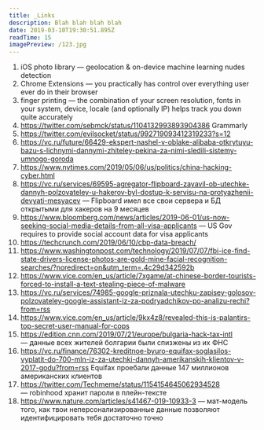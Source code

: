 ```yaml
---
title: _Links
description: Blah blah blah blah
date: 2019-03-10T19:30:51.895Z
readTime: 15
imagePreview: /123.jpg
---
```


1. iOS photo library — geolocation & on-device machine learning nudes detection
2. Chrome Extensions — you practically has control over everything user ever do in their browser
3. finger printing — the combination of your screen resolution, fonts in your system, device, locale (and optionally IP) helps track you down quite accurately
4. https://twitter.com/sebmck/status/1104132993893904386 Grammarly
5. https://twitter.com/evilsocket/status/992719093412319233?s=12
6. https://vc.ru/future/66429-ekspert-nashel-v-oblake-alibaba-otkrytuyu-bazu-s-lichnymi-dannymi-zhiteley-pekina-za-nimi-sledili-sistemy-umnogo-goroda
7. https://www.nytimes.com/2019/05/06/us/politics/china-hacking-cyber.html
8. https://vc.ru/services/69595-agregator-flipboard-zayavil-ob-utechke-dannyh-polzovateley-u-hakerov-byl-dostup-k-servisu-na-protyazhenii-devyati-mesyacev — Flipboard имел все свои сервера и БД открытыми для хакеров на 9 месяцев
9. https://www.bloomberg.com/news/articles/2019-06-01/us-now-seeking-social-media-details-from-all-visa-applicants — US Gov requires to provide social account data for visa applicants
10. https://techcrunch.com/2019/06/10/cbp-data-breach/
11. https://www.washingtonpost.com/technology/2019/07/07/fbi-ice-find-state-drivers-license-photos-are-gold-mine-facial-recognition-searches/?noredirect=on&utm_term=.4c29d342592b
12. https://www.vice.com/en_us/article/7xgame/at-chinese-border-tourists-forced-to-install-a-text-stealing-piece-of-malware
13. https://vc.ru/services/74985-google-priznala-utechku-zapisey-golosov-polzovateley-google-assistant-iz-za-podryadchikov-po-analizu-rechi?from=rss
14. https://www.vice.com/en_us/article/9kx4z8/revealed-this-is-palantirs-top-secret-user-manual-for-cops
15. https://edition.cnn.com/2019/07/21/europe/bulgaria-hack-tax-intl — данные всех жителей болгарии были спизжены из их ФНС
16. https://vc.ru/finance/76302-kreditnoe-byuro-equifax-soglasilos-vyplatit-do-700-mln-iz-za-utechki-dannyh-amerikanskih-klientov-v-2017-godu?from=rss Equifax проебали данные 147 миллионов американских клиентов
17. https://twitter.com/Techmeme/status/1154154645062934528 — robinhood хранит пароли в плейн-тексте
18. https://www.nature.com/articles/s41467-019-10933-3 — мат-модель того, как твои неперсонализированные данные позволяют идентифицировать тебя достаточно точно

